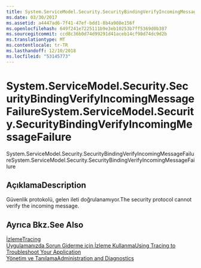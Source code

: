 ```yaml
---
title: System.ServiceModel.Security.SecurityBindingVerifyIncomingMessageFailure
ms.date: 03/30/2017
ms.assetid: a4447ad6-7f41-47ef-bdd1-8b4a908e156f
ms.openlocfilehash: 649f241e7225111b9e3eb10253b7ff5369d0b307
ms.sourcegitcommit: ccd8c36b0d74d99291d41aceb14cf98d74dc9d2b
ms.translationtype: MT
ms.contentlocale: tr-TR
ms.lasthandoff: 12/10/2018
ms.locfileid: "53145773"
---
```

# <a name="systemservicemodelsecuritysecuritybindingverifyincomingmessagefailure"></a><span data-ttu-id="e41ae-102">System.ServiceModel.Security.SecurityBindingVerifyIncomingMessageFailure</span><span class="sxs-lookup"><span data-stu-id="e41ae-102">System.ServiceModel.Security.SecurityBindingVerifyIncomingMessageFailure</span></span>
<span data-ttu-id="e41ae-103">System.ServiceModel.Security.SecurityBindingVerifyIncomingMessageFailure</span><span class="sxs-lookup"><span data-stu-id="e41ae-103">System.ServiceModel.Security.SecurityBindingVerifyIncomingMessageFailure</span></span>  
  
## <a name="description"></a><span data-ttu-id="e41ae-104">Açıklama</span><span class="sxs-lookup"><span data-stu-id="e41ae-104">Description</span></span>  
 <span data-ttu-id="e41ae-105">Güvenlik protokolü, gelen ileti doğrulanamıyor.</span><span class="sxs-lookup"><span data-stu-id="e41ae-105">The security protocol cannot verify the incoming message.</span></span>  
  
## <a name="see-also"></a><span data-ttu-id="e41ae-106">Ayrıca Bkz.</span><span class="sxs-lookup"><span data-stu-id="e41ae-106">See Also</span></span>  
 [<span data-ttu-id="e41ae-107">İzleme</span><span class="sxs-lookup"><span data-stu-id="e41ae-107">Tracing</span></span>](../../../../../docs/framework/wcf/diagnostics/tracing/index.md)  
 [<span data-ttu-id="e41ae-108">Uygulamanızda Sorun Giderme için İzleme Kullanma</span><span class="sxs-lookup"><span data-stu-id="e41ae-108">Using Tracing to Troubleshoot Your Application</span></span>](../../../../../docs/framework/wcf/diagnostics/tracing/using-tracing-to-troubleshoot-your-application.md)  
 [<span data-ttu-id="e41ae-109">Yönetim ve Tanılama</span><span class="sxs-lookup"><span data-stu-id="e41ae-109">Administration and Diagnostics</span></span>](../../../../../docs/framework/wcf/diagnostics/index.md)
